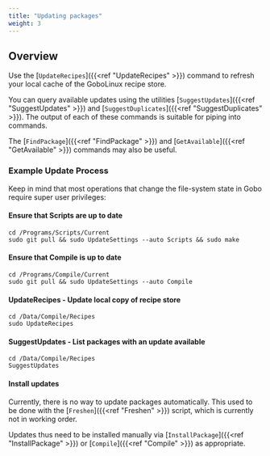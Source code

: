 ```yaml
---
title: "Updating packages"
weight: 3
---
```


## Overview

Use the [`UpdateRecipes`]({{<ref "UpdateRecipes" >}}) command to refresh your
local cache of the GoboLinux recipe store.

You can query available updates using the utilities
[`SuggestUpdates`]({{<ref "SuggestUpdates" >}}) and
[`SuggestDuplicates`]({{<ref "SuggestDuplicates" >}}). The output of each of
these commands is suitable for piping into commands.

The [`FindPackage`]({{<ref "FindPackage" >}}) and
[`GetAvailable`]({{<ref "GetAvailable" >}}) commands may also be useful.

### Example Update Process

Keep in mind that most operations that change the file-system state in Gobo
require super user privileges:

#### Ensure that Scripts are up to date

```fish
cd /Programs/Scripts/Current
sudo git pull && sudo UpdateSettings --auto Scripts && sudo make
```

#### Ensure that Compile is up to date

```fish
cd /Programs/Compile/Current
sudo git pull && sudo UpdateSettings --auto Compile
```

#### UpdateRecipes - Update local copy of recipe store

```fish
cd /Data/Compile/Recipes
sudo UpdateRecipes
```

#### SuggestUpdates - List packages with an update available

```fish
cd /Data/Compile/Recipes
SuggestUpdates
```

#### Install updates

Currently, there is no way to update packages automatically. This used to be
done with the [`Freshen`]({{<ref "Freshen" >}}) script, which is currently not
in working order.

Updates thus need to be installed manually via
[`InstallPackage`]({{<ref "InstallPackage" >}}) or
[`Compile`]({{<ref "Compile" >}}) as appropriate.
